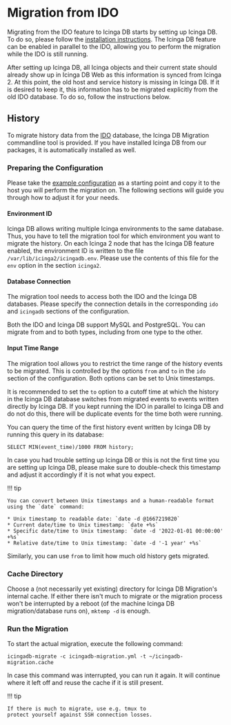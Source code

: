 # Migration from IDO

Migrating from the IDO feature to Icinga DB starts by setting up Icinga DB. To
do so, please follow the [installation instructions]. The Icinga DB feature can
be enabled in parallel to the IDO, allowing you to perform the migration while
the IDO is still running.

After setting up Icinga DB, all Icinga objects and their current state should
already show up in Icinga DB Web as this information is synced from Icinga 2.
At this point, the old host and service history is missing in Icinga DB. If it
is desired to keep it, this information has to be migrated explicitly from the
old IDO database. To do so, follow the instructions below.

## History

To migrate history data from the [IDO] database, the Icinga DB Migration
commandline tool is provided. If you have installed Icinga DB from our
packages, it is automatically installed as well.

### Preparing the Configuration

Please take the [example configuration] as a starting point and copy it to the
host you will perform the migration on. The following sections will guide you
through how to adjust it for your needs.

#### Environment ID

Icinga DB allows writing multiple Icinga environments to the same database.
Thus, you have to tell the migration tool for which environment you want to
migrate the history. On each Icinga 2 node that has the Icinga DB feature
enabled, the environment ID is written to the file
`/var/lib/icinga2/icingadb.env`. Please use the contents of this file for the
`env` option in the section `icinga2`.

#### Database Connection

The migration tool needs to access both the IDO and the Icinga DB databases.
Please specify the connection details in the corresponding `ido` and `icingadb`
sections of the configuration.

Both the IDO and Icinga DB support MySQL and PostgreSQL. You can migrate from
and to both types, including from one type to the other.

#### Input Time Range

The migration tool allows you to restrict the time range of the history events
to be migrated. This is controlled by the options `from` and `to` in the `ido`
section of the configuration. Both options can be set to Unix timestamps.

It is recommended to set the `to` option to a cutoff time at which the history
in the Icinga DB database switches from migrated events to events written
directly by Icinga DB. If you kept running the IDO in parallel to Icinga DB and
do not do this, there will be duplicate events for the time both were running.

You can query the time of the first history event written by Icinga DB by
running this query in its database:

```
SELECT MIN(event_time)/1000 FROM history;
```

In case you had trouble setting up Icinga DB or this is not the first time you
are setting up Icinga DB, please make sure to double-check this timestamp and
adjust it accordingly if it is not what you expect.

!!! tip

    You can convert between Unix timestamps and a human-readable format using the `date` command:

    * Unix timestamp to readable date: `date -d @1667219820`
    * Current date/time to Unix timestamp: `date +%s`
    * Specific date/time to Unix timestamp: `date -d '2022-01-01 00:00:00' +%s`
    * Relative date/time to Unix timestamp: `date -d '-1 year' +%s`

Similarly, you can use `from` to limit how much old history gets migrated.

### Cache Directory

Choose a (not necessarily yet existing) directory for Icinga DB Migration's
internal cache. If either there isn't much to migrate or the migration
process won't be interrupted by a reboot (of the machine
Icinga DB migration/database runs on), `mktemp -d` is enough.

### Run the Migration

To start the actual migration, execute the following command:

```shell
icingadb-migrate -c icingadb-migration.yml -t ~/icingadb-migration.cache
```

In case this command was interrupted, you can run it again. It will continue
where it left off and reuse the cache if it is still present.

!!! tip

    If there is much to migrate, use e.g. tmux to
    protect yourself against SSH connection losses.

[installation instructions]: 02-Installation.md
[IDO]: https://icinga.com/docs/icinga-2/latest/doc/14-features/#ido-database-db-ido
[example configuration]: icingadb-migration.example.yml

